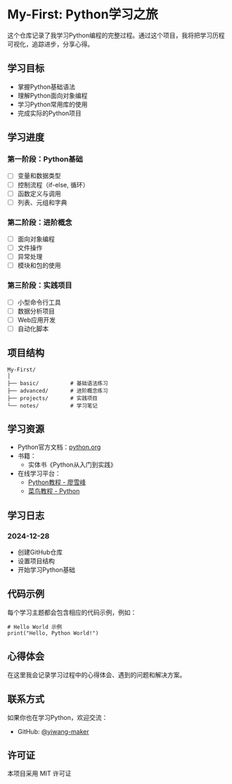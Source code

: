 # My-First: Python学习之旅

这个仓库记录了我学习Python编程的完整过程。通过这个项目，我将把学习历程可视化，追踪进步，分享心得。

## 学习目标

- 掌握Python基础语法
- 理解Python面向对象编程
- 学习Python常用库的使用
- 完成实际的Python项目

## 学习进度

### 第一阶段：Python基础
- [ ] 变量和数据类型
- [ ] 控制流程（if-else, 循环）
- [ ] 函数定义与调用
- [ ] 列表、元组和字典

### 第二阶段：进阶概念
- [ ] 面向对象编程
- [ ] 文件操作
- [ ] 异常处理
- [ ] 模块和包的使用

### 第三阶段：实践项目
- [ ] 小型命令行工具
- [ ] 数据分析项目
- [ ] Web应用开发
- [ ] 自动化脚本

## 项目结构

    My-First/
    │
    ├── basic/          # 基础语法练习
    ├── advanced/       # 进阶概念练习
    ├── projects/       # 实践项目
    └── notes/          # 学习笔记

## 学习资源

- Python官方文档：[python.org](https://www.python.org/)
- 书籍：
  - 实体书《Python从入门到实践》
- 在线学习平台：
  - [Python教程 - 廖雪峰](https://www.liaoxuefeng.com/wiki/1016959663602400)
  - [菜鸟教程 - Python](https://www.runoob.com/python3/python3-tutorial.html)

## 学习日志

### 2024-12-28
- 创建GitHub仓库
- 设置项目结构
- 开始学习Python基础

## 代码示例

每个学习主题都会包含相应的代码示例，例如：

    # Hello World 示例
    print("Hello, Python World!")

## 心得体会

在这里我会记录学习过程中的心得体会、遇到的问题和解决方案。

## 联系方式

如果你也在学习Python，欢迎交流：
- GitHub: [@yiwang-maker](https://github.com/yiwang-maker)

## 许可证

本项目采用 MIT 许可证
